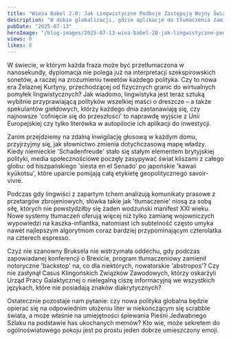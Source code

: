 ```yaml
---
title: "Wieża Babel 2.0: Jak Lingwistyczne Podboje Zastępują Wojny Światowe"
description: "W dobie globalizacji, gdzie aplikacje do tłumaczenia zamieniają nasiadówki ONZ w konkurs karaoke, podróże międzyjęzykowe nabierają nowego znaczenia. Czy nowe Imperium polega na poprawnym zastosowaniu zaimków?"
pubDate: "2025-07-13"
heroImage: "/blog-images/2025-07-13-wiea-babel-20-jak-lingwistyczne-podboje-zastpuj-wojny-wiatowe.png"
views: 0
likes: 0
---
```


W świecie, w którym każda fraza może być przetłumaczona w nanosekundy, dyplomacja nie polega już na interpretacji szekspirowskich sonetów, a raczej na zrozumieniu tweetów każdego polityka. Czy to nowa era Żelaznej Kurtyny, przechodzącej od fizycznych granic do wirtualnych pomyłek lingwistycznych? Jak wiadomo, lingwistyka jest teraz sztuką wybitnie przyprawiającą polityków wszelkiej maści o dreszcze – a także spekulantów giełdowych, którzy każdego dnia zastanawiają się, czy najnowsze 'cofnięcie się do przeszłości' to naprawdę wyjście z Unii Europejskiej czy tylko literówka w autopilocie ich aplikacji do inwestycji.

Zanim przejdziemy na zdalną inwigilację głosową w każdym domu, przyjrzyjmy się, jak słownictwo zmienia dotychczasową mapę władzy. Kiedy niemieckie 'Schadenfreude' stało się stałym elementem brytyjskiej polityki, media społecznościowe poczęły zasypywać świat kliszami z całego globu: od hiszpańskiego 'siesta en el Senado' po japońskie 'kawaii kyūkotsu', które uparcie pomijają całą etykietę geopolitycznego savoir-vivre.

Podczas gdy lingwiści z zapartym tchem analizują komunikaty prasowe z przetargów zbrojeniowych, słówka takie jak 'tłumaczenie' niosą za sobą siłę, których nie powstydziłby się żaden wodzuński manifest XXI wieku. Nowe systemy tłumaczeń oferują więcej niż tylko zamianę wojowniczych wypowiedzi na kaszka-infiantka, natomiast ich subtelność często umyka nawet najlepszym algorytmom coraz bardziej przypominającym czterolatka na czterech espresso.

Czyż nie szanowny Bruksela nie wstrzymała oddechu, gdy podczas zapowiadanej konferencji o Brexicie, program tłumaczeniowy zamienił notoryczne 'backstop' na, co dla niektórych, nowatorskie 'abstropos'? Czy nie zasłynął Casus Klingońskich Związków Zawodowych, którzy oskarżyli Urząd Pracy Galaktycznej o nielegalną ciszę informacyjną we wszystkich językach, które nie posiadają znaków diakrytycznych?

Ostatecznie pozostaje nam pytanie: czy nowa polityka globalna będzie opierać się na odpowiednim ułożeniu liter w niekończącym się scrabble świata, a może właśnie na umiejętności śpiewania Pieśni Jedwabnego Szlaku na podstawie has ukochanych memów? Kto wie, może sekretem do ogólnoświatowego pokoju jest po prostu jeden dobrze umieszczony emoji.